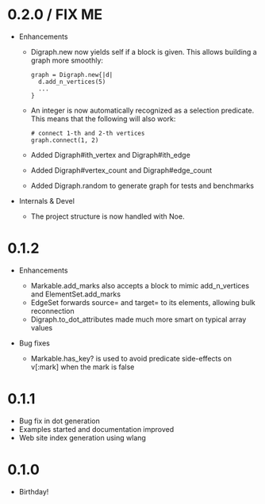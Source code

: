 # 0.2.0 / FIX ME

* Enhancements

  * Digraph.new now yields self if a block is given. This allows building a 
    graph more smoothly:
    
        graph = Digraph.new{|d|
          d.add_n_vertices(5)
          ...
        }
        
  * An integer is now automatically recognized as a selection predicate. This 
    means that the following will also work:
    
        # connect 1-th and 2-th vertices
        graph.connect(1, 2)

  * Added Digraph#ith_vertex and Digraph#ith_edge 
  * Added Digraph#vertex_count and Digraph#edge_count
  * Added Digraph.random to generate graph for tests and benchmarks

* Internals & Devel

  * The project structure is now handled with Noe.

# 0.1.2

* Enhancements

  * Markable.add_marks also accepts a block to mimic add_n_vertices and 
    ElementSet.add_marks
  * EdgeSet forwards source= and target= to its elements, allowing bulk 
    reconnection
  * Digraph.to_dot_attributes made much more smart on typical array values

* Bug fixes

  * Markable.has_key? is used to avoid predicate side-effects on v[:mark] when 
    the mark is false
    
# 0.1.1

  * Bug fix in dot generation
  * Examples started and documentation improved
  * Web site index generation using wlang

# 0.1.0

  * Birthday!